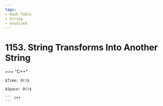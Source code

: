 ```yaml
---
tags:
- Hash Table
- String
- Unsolved
---
```



# 1153. String Transforms Into Another String

=== "C++"

    $Time: O()$

    $Space: O()$

    ``` c++
    ```